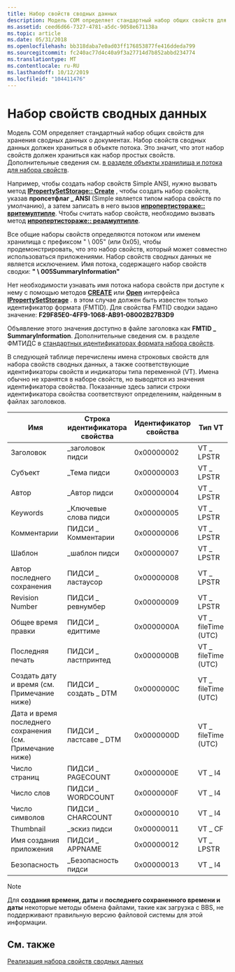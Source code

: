 ```yaml
---
title: Набор свойств сводных данных
description: Модель COM определяет стандартный набор общих свойств для хранения сводных данных о документах.
ms.assetid: ceed6d66-7327-4781-a5dc-9058e671138a
ms.topic: article
ms.date: 05/31/2018
ms.openlocfilehash: bb318daba7e0ad03ff176853877fe416ddeda799
ms.sourcegitcommit: fc240ac77d4c40a9f3a27714d7b852abbd234774
ms.translationtype: MT
ms.contentlocale: ru-RU
ms.lasthandoff: 10/12/2019
ms.locfileid: "104411476"
---
```

# <a name="the-summary-information-property-set"></a>Набор свойств сводных данных

Модель COM определяет стандартный набор общих свойств для хранения сводных данных о документах. Набор свойств сводных данных должен храниться в объекте потока. Это значит, что этот набор свойств должен храниться как набор простых свойств. Дополнительные сведения см. [в разделе объекты хранилища и потока для набора свойств](storage-vs--stream-for-a-property-set.md).

Например, чтобы создать набор свойств Simple ANSI, нужно вызвать метод [**IPropertySetStorage:: Create**](/windows/desktop/api/Propidl/nf-propidl-ipropertysetstorage-create) , чтобы создать набор свойств, указав **пропсетфлаг \_ ANSI** (Simple является типом набора свойств по умолчанию), а затем записать в него вызов [**ипропертистораже:: вритемултипле**](/windows/desktop/api/Propidl/nf-propidl-ipropertystorage-writemultiple). Чтобы считать набор свойств, необходимо вызвать метод [**ипропертистораже:: реадмултипле**](/windows/desktop/api/Propidl/nf-propidl-ipropertystorage-readmultiple).

Все общие наборы свойств определяются потоком или именем хранилища с префиксом " \\ 005" (или 0x05), чтобы продемонстрировать, что это набор свойств, который может совместно использоваться приложениями. Набор свойств сводных данных не является исключением. Имя потока, содержащего набор свойств сводки: **" \\ 005SummaryInformation"**

Нет необходимости узнавать имя потока набора свойств при доступе к нему с помощью методов [**CREATE**](/windows/desktop/api/Propidl/nf-propidl-ipropertysetstorage-create) или [**Open**](/windows/desktop/api/Propidl/nf-propidl-ipropertysetstorage-open) интерфейса [**IPropertySetStorage**](/windows/desktop/api/Propidl/nn-propidl-ipropertysetstorage) . в этом случае должен быть известен только идентификатор формата (FMTID). Для свойства FMTID сводки задано значение: **F29F85E0-4FF9-1068-AB91-08002B27B3D9**

Объявление этого значения доступно в файле заголовка как **FMTID \_ SummaryInformation**. Дополнительные сведения см. в разделе ФМТИДС в [стандартных идентификаторах формата набора свойств](predefined-property-set-format-identifiers.md).

В следующей таблице перечислены имена строковых свойств для набора свойств сводных данных, а также соответствующие идентификаторы свойств и индикаторы типа переменной (VT). Имена обычно не хранятся в наборе свойств, но выводятся из значения идентификатора свойства. Показанные здесь записи строки идентификатора свойства соответствуют определениям, найденным в файлах заголовков.

| Имя | Строка идентификатора свойства | Идентификатор свойства | Тип VT |
|------|--------------------|-------------|---------|
| Заголовок | \_заголовок пидси | 0x00000002 | VT \_ LPSTR  |
| Субъект | \_Тема пидси | 0x00000003 | VT \_ LPSTR |
| Автор | \_Автор пидси | 0x00000004 | VT \_ LPSTR |
| Keywords | \_Ключевые слова пидси | 0x00000005 | VT \_ LPSTR |
| Комментарии | ПИДСИ \_ Комментарии | 0x00000006 | VT \_ LPSTR |
| Шаблон | \_шаблон пидси | 0x00000007 | VT \_ LPSTR |
| Автор последнего сохранения | ПИДСИ \_ ластаусор | 0x00000008 | VT \_ LPSTR |
| Revision Number | ПИДСИ \_ ревнумбер | 0x00000009 | VT \_ LPSTR |
| Общее время правки | ПИДСИ \_ едиттиме | 0x0000000A | VT \_ fileTime (UTC) |
| Последняя печать | ПИДСИ \_ ластпринтед | 0x0000000B | VT \_ fileTime (UTC) |
| Создать дату и время (см. Примечание ниже) | ПИДСИ \_ создать \_ DTM | 0x0000000C | VT \_ fileTime (UTC) |
| Дата и время последнего сохранения (см. Примечание ниже) | ПИДСИ \_ ластсаве \_ DTM | 0x0000000D | VT \_ fileTime (UTC) |
| Число страниц | ПИДСИ \_ PAGECOUNT | 0x0000000E | VT \_ I4 |
| Число слов | ПИДСИ \_ WORDCOUNT | 0x0000000F | VT \_ I4 |
| Число символов | ПИДСИ \_ CHARCOUNT | 0x00000010 | VT \_ I4 |
| Thumbnail | \_эскиз пидси | 0x00000011 | VT \_ CF |
| Имя создания приложения | ПИДСИ \_ APPNAME | 0x00000012 | VT \_ LPSTR |
| Безопасность | \_Безопасность пидси | 0x00000013 | VT \_ I4 |

> [!NOTE]
> Для **создания времени, даты** и **последнего сохраненного времени и даты** некоторые методы обмена файлами, такие как загрузка с BBS, не поддерживают правильную версию файловой системы для этой информации.

## <a name="related-topics"></a>См. также

<dl> <dt>

[Реализация набора свойств сводных данных](implementing-the-summary-information-property-set.md)
</dt> </dl>

 

 




